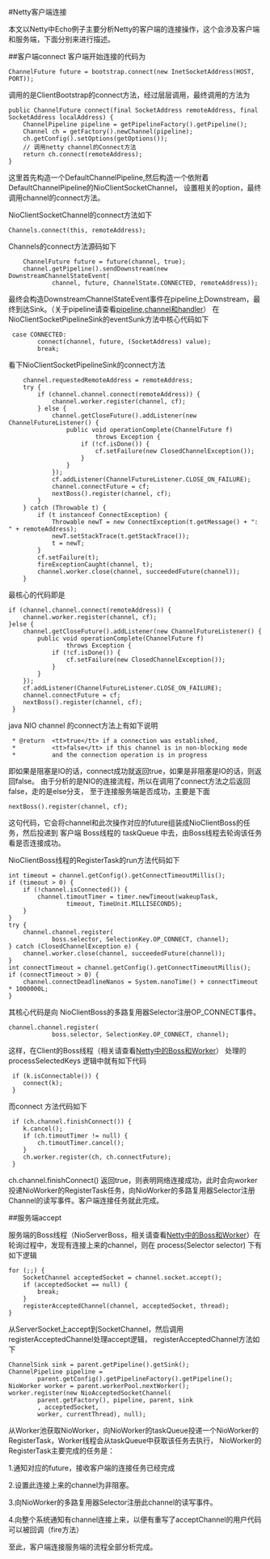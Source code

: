#Netty客户端连接

本文以Netty中Echo例子主要分析Netty的客户端的连接操作，这个会涉及客户端和服务端，下面分别来进行描述。


##客户端connect
客户端开始连接的代码为
    
    ChannelFuture future = bootstrap.connect(new InetSocketAddress(HOST, PORT));

调用的是ClientBootstrap的connect方法，经过层层调用，最终调用的方法为

    public ChannelFuture connect(final SocketAddress remoteAddress, final SocketAddress localAddress) {    
        ChannelPipeline pipeline = getPipelineFactory().getPipeline();
        Channel ch = getFactory().newChannel(pipeline);
        ch.getConfig().setOptions(getOptions());
        // 调用netty channel的Connect方法
        return ch.connect(remoteAddress);
    }

这里首先构造一个DefaultChannelPipeline,然后构造一个依附着DefaultChannelPipeline的NioClientSocketChannel， 设置相关的option，最终调用channel的connect方法。

NioClientSocketChannel的connect方法如下

    Channels.connect(this, remoteAddress);

Channels的connect方法源码如下

        ChannelFuture future = future(channel, true);
        channel.getPipeline().sendDownstream(new DownstreamChannelStateEvent(
                channel, future, ChannelState.CONNECTED, remoteAddress));

最终会构造DownstreamChannelStateEvent事件在pipeline上Downstream，最终到达Sink。（关于pipeline请查看[pipeline,channel和handler](./channelHandler.md)）
在NioClientSocketPipelineSink的eventSunk方法中核心代码如下

     case CONNECTED:
            connect(channel, future, (SocketAddress) value);
            break;

看下NioClientSocketPipelineSink的connect方法

        channel.requestedRemoteAddress = remoteAddress;
        try {
            if (channel.channel.connect(remoteAddress)) {
                channel.worker.register(channel, cf);
            } else {
                channel.getCloseFuture().addListener(new ChannelFutureListener() {
                    public void operationComplete(ChannelFuture f)
                            throws Exception {
                        if (!cf.isDone()) {
                            cf.setFailure(new ClosedChannelException());
                        }
                    }
                });
                cf.addListener(ChannelFutureListener.CLOSE_ON_FAILURE);
                channel.connectFuture = cf;
                nextBoss().register(channel, cf);
            }
        } catch (Throwable t) {
            if (t instanceof ConnectException) {
                Throwable newT = new ConnectException(t.getMessage() + ": " + remoteAddress);
                newT.setStackTrace(t.getStackTrace());
                t = newT;
            }
            cf.setFailure(t);
            fireExceptionCaught(channel, t);
            channel.worker.close(channel, succeededFuture(channel));
        }

最核心的代码即是

    if (channel.channel.connect(remoteAddress)) {
        channel.worker.register(channel, cf);
    }else {
        channel.getCloseFuture().addListener(new ChannelFutureListener() {
            public void operationComplete(ChannelFuture f)
                    throws Exception {
                if (!cf.isDone()) {
                    cf.setFailure(new ClosedChannelException());
                }
            }
        });
        cf.addListener(ChannelFutureListener.CLOSE_ON_FAILURE);
        channel.connectFuture = cf;
        nextBoss().register(channel, cf);
     }

java NIO channel 的connect方法上有如下说明
    
     * @return  <tt>true</tt> if a connection was established,
     *          <tt>false</tt> if this channel is in non-blocking mode
     *          and the connection operation is in progress

即如果是阻塞是IO的话，connect成功就返回true，如果是非阻塞是IO的话，则返回false。
由于分析的是NIO的连接流程，所以在调用了connect方法之后返回false，走的是else分支，
至于连接服务端是否成功，主要是下面 

    nextBoss().register(channel, cf);

这句代码，它会将channel和此次操作对应的future组装成NioClientBoss的任务，然后投递到 客户端 Boss线程的 taskQueue 中去，由Boss线程去轮询该任务看是否连接成功。

NioClientBoss线程的RegisterTask的run方法代码如下
    
    int timeout = channel.getConfig().getConnectTimeoutMillis();
    if (timeout > 0) {
        if (!channel.isConnected()) {
            channel.timoutTimer = timer.newTimeout(wakeupTask,
                    timeout, TimeUnit.MILLISECONDS);
        }
    }
    try {
        channel.channel.register(
                boss.selector, SelectionKey.OP_CONNECT, channel);
    } catch (ClosedChannelException e) {
        channel.worker.close(channel, succeededFuture(channel));
    }
    int connectTimeout = channel.getConfig().getConnectTimeoutMillis();
    if (connectTimeout > 0) {
        channel.connectDeadlineNanos = System.nanoTime() + connectTimeout * 1000000L;
    }

其核心代码是向 NioClientBoss的多路复用器Selector注册OP_CONNECT事件。
    
    channel.channel.register(
                boss.selector, SelectionKey.OP_CONNECT, channel);

这样，在Client的Boss线程（相关请查看[Netty中的Boss和Worker](./bossAndWorker.md)） 处理的 processSelectedKeys 逻辑中就有如下代码

     if (k.isConnectable()) {
        connect(k);
     }

而connect 方法代码如下

     if (ch.channel.finishConnect()) {
        k.cancel();
        if (ch.timoutTimer != null) {
            ch.timoutTimer.cancel();
        }
        ch.worker.register(ch, ch.connectFuture);
     }

ch.channel.finishConnect() 返回true，则表明网络连接成功，此时会向worker投递NioWorker的RegisterTask任务，向NioWorker的多路复用器Selector注册Channel的读写事件。客户端连接任务就此完成。


##服务端accept

服务端的Boss线程（NioServerBoss，相关请查看[Netty中的Boss和Worker](./bossAndWorker.md)）在轮询过程中，发现有连接上来的channel，则在 process(Selector selector) 下有如下逻辑
    
    for (;;) {
        SocketChannel acceptedSocket = channel.socket.accept();
        if (acceptedSocket == null) {
            break;
        }
        registerAcceptedChannel(channel, acceptedSocket, thread);
    }

从ServerSocket上accept到SocketChannel，然后调用registerAcceptedChannel处理accept逻辑， registerAcceptedChannel方法如下

    ChannelSink sink = parent.getPipeline().getSink();
    ChannelPipeline pipeline =
            parent.getConfig().getPipelineFactory().getPipeline();
    NioWorker worker = parent.workerPool.nextWorker();
    worker.register(new NioAcceptedSocketChannel(
            parent.getFactory(), pipeline, parent, sink
            , acceptedSocket,
            worker, currentThread), null);

从Worker池获取NioWorker，向NioWorker的taskQueue投递一个NioWorker的RegisterTask，Worker线程会从taskQueue中获取该任务去执行， NioWorker的RegisterTask主要完成的任务是：

1.通知对应的future，接收客户端的连接任务已经完成

2.设置此连接上来的channel为非阻塞。

3.向NioWorker的多路复用器Selector注册此channel的读写事件。

4.向整个系统通知有channel连接上来，以便有重写了acceptChannel的用户代码可以被回调（fire方法）


至此，客户端连接服务端的流程全部分析完成。








